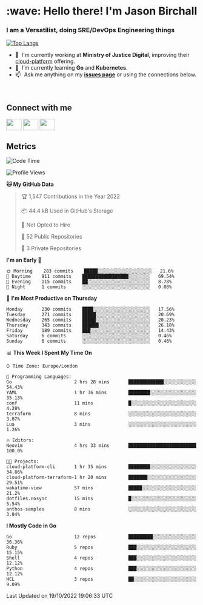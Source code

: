 <h1 align="left" id="jason-title">:wave: Hello there! I'm Jason Birchall</h1>
<h3 align="left">I am a Versatilist, doing SRE/DevOps Engineering things</h3>

[![Top Langs](https://github-readme-stats.vercel.app/api?username=jasonBirchall&show_icons=true&count_private=true&include_all_commits=true&theme=gruvbox)](https://github.com/anuraghazra/github-readme-stats)

- :office: &nbsp;I'm currently working at **Ministry of Justice Digital**, improving their [cloud-platform](https://github.com/ministryofjustice/cloud-platform) offering.
- :seedling: &nbsp;I’m currently learning **Go** and **Kubernetes**.
- :mailbox: &nbsp;Ask me anything on my **[issues page]** or using the connections below.


<br>

<h2>Connect with me</h2>
<p>
<a href="https://twitter.com/jsonBirchall" target="blank"><img align="center" src="https://cdn.jsdelivr.net/npm/simple-icons@3.0.1/icons/twitter.svg" alt="" height="30" width="40" /></a>
<a href="https://keybase.io/json0" target="blank"><img align="center" src="https://cdn.jsdelivr.net/npm/simple-icons@3.0.1/icons/keybase.svg" alt="" height="30" width="40" /></a>
<a href="https://www.reddit.com/user/kakorate" target="blank"><img align="center" src="https://cdn.jsdelivr.net/npm/simple-icons@3.0.1/icons/reddit.svg" alt="" height="30" width="40" /></a>
</p>

<h2>Metrics</h2>

<!--START_SECTION:waka-->
![Code Time](http://img.shields.io/badge/Code%20Time-813%20hrs%2011%20mins-blue)

![Profile Views](http://img.shields.io/badge/Profile%20Views-2-blue)

**🐱 My GitHub Data** 

> 🏆 1,547 Contributions in the Year 2022
 > 
> 📦 44.4 kB Used in GitHub's Storage 
 > 
> 🚫 Not Opted to Hire
 > 
> 📜 52 Public Repositories 
 > 
> 🔑 3 Private Repositories  
 > 
**I'm an Early 🐤** 

```text
🌞 Morning    283 commits    █████░░░░░░░░░░░░░░░░░░░░   21.6% 
🌆 Daytime    911 commits    █████████████████░░░░░░░░   69.54% 
🌃 Evening    115 commits    ██░░░░░░░░░░░░░░░░░░░░░░░   8.78% 
🌙 Night      1 commits      ░░░░░░░░░░░░░░░░░░░░░░░░░   0.08%

```
📅 **I'm Most Productive on Thursday** 

```text
Monday       230 commits    ████░░░░░░░░░░░░░░░░░░░░░   17.56% 
Tuesday      271 commits    █████░░░░░░░░░░░░░░░░░░░░   20.69% 
Wednesday    265 commits    █████░░░░░░░░░░░░░░░░░░░░   20.23% 
Thursday     343 commits    ██████░░░░░░░░░░░░░░░░░░░   26.18% 
Friday       189 commits    ███░░░░░░░░░░░░░░░░░░░░░░   14.43% 
Saturday     6 commits      ░░░░░░░░░░░░░░░░░░░░░░░░░   0.46% 
Sunday       6 commits      ░░░░░░░░░░░░░░░░░░░░░░░░░   0.46%

```


📊 **This Week I Spent My Time On** 

```text
⌚︎ Time Zone: Europe/London

💬 Programming Languages: 
Go                       2 hrs 28 mins       █████████████░░░░░░░░░░░░   54.43% 
YAML                     1 hr 36 mins        ████████░░░░░░░░░░░░░░░░░   35.13% 
conf                     11 mins             █░░░░░░░░░░░░░░░░░░░░░░░░   4.28% 
terraform                8 mins              ░░░░░░░░░░░░░░░░░░░░░░░░░   3.07% 
Lua                      3 mins              ░░░░░░░░░░░░░░░░░░░░░░░░░   1.26%

🔥 Editors: 
Neovim                   4 hrs 33 mins       █████████████████████████   100.0%

🐱‍💻 Projects: 
cloud-platform-cli       1 hr 35 mins        ████████░░░░░░░░░░░░░░░░░   34.86% 
cloud-platform-terraform-1 hr 20 mins        ███████░░░░░░░░░░░░░░░░░░   29.51% 
wakatime-view            57 mins             █████░░░░░░░░░░░░░░░░░░░░   21.2% 
dotfiles.nosync          15 mins             █░░░░░░░░░░░░░░░░░░░░░░░░   5.54% 
anthos-samples           8 mins              ░░░░░░░░░░░░░░░░░░░░░░░░░   3.04%

```

**I Mostly Code in Go** 

```text
Go                       12 repos            █████████░░░░░░░░░░░░░░░░   36.36% 
Ruby                     5 repos             ███░░░░░░░░░░░░░░░░░░░░░░   15.15% 
Shell                    4 repos             ███░░░░░░░░░░░░░░░░░░░░░░   12.12% 
Python                   4 repos             ███░░░░░░░░░░░░░░░░░░░░░░   12.12% 
HCL                      3 repos             ██░░░░░░░░░░░░░░░░░░░░░░░   9.09%

```



 Last Updated on 19/10/2022 19:06:33 UTC
<!--END_SECTION:waka-->

<!-- links -->

[issues page]: https://github.com/jasonBirchall/jasonBirchall/issues "jasonBirchall/issues"
